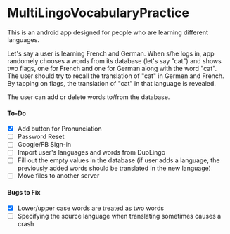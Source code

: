 # MultiLingoVocabularyPractice

This is an android app designed for people who are learning different languages. 

Let's say a user is learning French and German. When s/he logs in, app randomely chooses a words from its database (let's say "cat") and shows two flags, one for French and one for German along with the word "cat". The user should try to recall the translation of "cat" in Germen and French. By tapping on flags, the translation of "cat" in that language is revealed. 

The user can add or delete words to/from the database.

#### To-Do
- [x] Add button for Pronunciation
- [ ] Password Reset
- [ ] Google/FB Sign-in
- [ ] Import user's languages and words from DuoLingo
- [ ] Fill out the empty values in the database (if user adds a language, the previously added words should be translated in the new language)
- [ ] Move files to another server

#### Bugs to Fix
- [x] Lower/upper case words are treated as two words
- [ ] Specifying the source language when translating sometimes causes a crash
